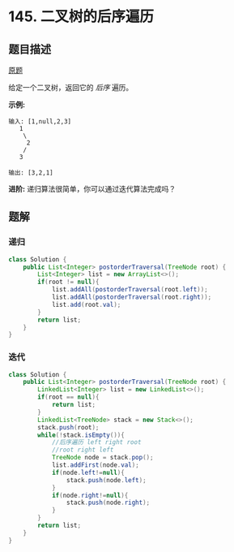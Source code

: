 # 145. 二叉树的后序遍历

## 题目描述

[原题](https://leetcode-cn.com/problems/binary-tree-postorder-traversal/)

给定一个二叉树，返回它的 _后序_ 遍历。

**示例:**

```text
输入: [1,null,2,3]  
   1
    \
     2
    /
   3 

输出: [3,2,1]
```

**进阶:** 递归算法很简单，你可以通过迭代算法完成吗？

## 题解

### 递归

```java
class Solution {
    public List<Integer> postorderTraversal(TreeNode root) {
        List<Integer> list = new ArrayList<>();
        if(root != null){
            list.addAll(postorderTraversal(root.left));
            list.addAll(postorderTraversal(root.right));
            list.add(root.val);
        }
        return list;
    }
}
```

### 迭代

```java
class Solution {
    public List<Integer> postorderTraversal(TreeNode root) {
        LinkedList<Integer> list = new LinkedList<>();
        if(root == null){
            return list;
        }
        LinkedList<TreeNode> stack = new Stack<>();
        stack.push(root);
        while(!stack.isEmpty()){
            //后序遍历 left right root
            //root right left
            TreeNode node = stack.pop();
            list.addFirst(node.val);
            if(node.left!=null){
                stack.push(node.left);
            }
            if(node.right!=null){
                stack.push(node.right);
            }
        }
        return list;
    }
}
```

